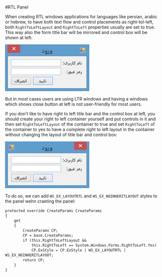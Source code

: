 #RTL Panel

When creating RTL windows applications for languages like persian, arabic or hebrew, to have both text flow and control placements as right-tol-left, both `RightToLeftLayout` and `RightToLeft` properties usually are set to true. 
This way also the form title bar will be mirrored and control box will be shown at left:

![RTL Form](RTLWindow.png)

But in most cases users are using LTR windows and having a windows which shows close button at left is not user-friendly for most  users.

If you don't like to have right to left title bar and the control box at left, you should create your right to left container yourself and put controls in it and then set `RightToLeftLayout` of the container to true and set `RightToLeft` of the container to yes to have a complete right to left layout in the container without changing the layout of title bar and control box:

![RTL Form](RTLPanel.png)

To do so, we can add `WS_EX_LAYOUTRTL` and `WS_EX_NOINHERITLAYOUT` styles to the panel wehn craeting the panel:


    protected override CreateParams CreateParams
    {
        get
        {
            CreateParams CP;
            CP = base.CreateParams;
            if (this.RightToLeftLayout &&
                this.RightToLeft == System.Windows.Forms.RightToLeft.Yes)
                CP.ExStyle = CP.ExStyle | WS_EX_LAYOUTRTL | WS_EX_NOINHERITLAYOUT;
            return CP;
        }
    }